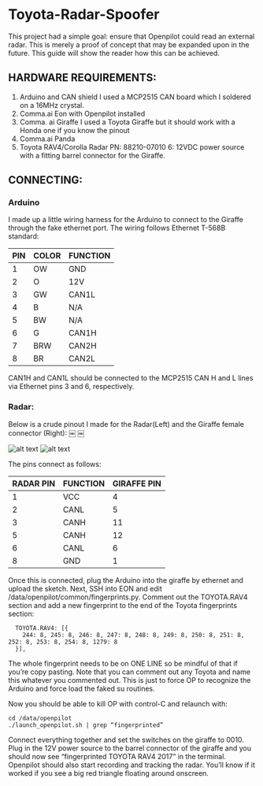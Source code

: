 # Toyota-Radar-Spoofer
This project had a simple goal: ensure that Openpilot could read an external radar. This is merely a proof of concept that may be expanded upon in the future. This guide will show the reader how this can be achieved.
## HARDWARE REQUIREMENTS:

1. Arduino and CAN shield
	I used a MCP2515 CAN board which I soldered on a 16MHz crystal. 
2. Comma.ai Eon with Openpilot installed
3. Comma. ai Giraffe
	I used a Toyota Giraffe but it should work with a Honda one if you know the pinout
4. Comma.ai Panda
5. Toyota RAV4/Corolla Radar PN: 88210-07010
6: 12VDC power source with a fitting barrel connector for the Giraffe.

## CONNECTING:

### Arduino

I made up a little wiring harness for the Arduino to connect to the Giraffe through the fake ethernet port. The wiring follows Ethernet T-568B standard:

|PIN | COLOR | FUNCTION|
|----|-------|---------|
|1	 | OW		 | GND     |
|2	 | O		 | 12V     |
|3	 | GW		 | CAN1L   |
|4	 | B		 | N/A     |
|5	 | BW		 | N/A     |
|6	 | G		 | CAN1H   |
|7	 | BRW	 | CAN2H   |
|8	 | BR		 | CAN2L   |

CAN1H and CAN1L should be connected to the MCP2515 CAN H and L lines via Ethernet pins 3 and 6, respectively.

### Radar:

Below is a crude pinout I made for the Radar(Left) and the Giraffe female connector (Right):
￼    ￼

![alt text](https://github.com/wocsor/Toyota-Radar-Spoofer/blob/master/radar.png?raw=true)
![alt text](https://github.com/wocsor/Toyota-Radar-Spoofer/blob/master/Giraffe.png?raw=true) 



The pins connect as follows:

|RADAR PIN	| FUNCTION	| GIRAFFE PIN|
|-----------|-----------|------------|
|1	      	| 	VCC	    |		4        |
|2			    |  CANL		  |   5        | 
|3			    |  CANH     |		11       | 
|5		      |	CANH      |		12       | 
|6			    |  CANL     |		6        |
|8			    |  GND      |	  1        |


Once this is connected, plug the Arduino into the giraffe by ethernet and upload the sketch. Next, SSH into EON and edit /data/openpilot/common/fingerprints.py. Comment out the TOYOTA.RAV4 section and add a new fingerprint to the end of the Toyota fingerprints section:

```
  TOYOTA.RAV4: [{
    244: 8, 245: 8, 246: 8, 247: 8, 248: 8, 249: 8, 250: 8, 251: 8, 252: 8, 253: 8, 254: 8, 1279: 8
  }],
```

The whole fingerprint needs to be on ONE LINE so be mindful of that if you’re copy pasting. Note that you can comment out any Toyota and name this whatever you commented out. This is just to force OP to recognize the Arduino and force load the faked su routines.

Now you should be able to kill OP with control-C and relaunch with:
```
cd /data/openpilot
./launch_openpilot.sh | grep “fingerprinted”
```
Connect everything together and set the switches on the giraffe to 0010. Plug in the 12V power source to the barrel connector of the giraffe and you should now see “fingerprinted TOYOTA RAV4 2017” in the terminal. Openpilot should also start recording and tracking the radar. You’ll know if it worked if you see a big red triangle floating around onscreen. 
